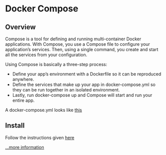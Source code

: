 # Docker Compose

## Overview

Compose is a tool for defining and running multi-container Docker applications. With Compose, you use a Compose file to configure your application’s services. Then, using a single command, you create and start all the services from your configuration.

Using Compose is basically a three-step process:

* Define your app’s environment with a Dockerfile so it can be reproduced anywhere.
* Define the services that make up your app in docker-compose.yml so they can be run together in an isolated environment.
* Lastly, run docker-compose up and Compose will start and run your entire app.

A docker-compose.yml looks like [this](../compose/ci.ats.in/docker-compose.yaml)

## Install

Follow the instructions given [here](https://github.com/docker/compose/releases)

[...more information](https://docs.docker.com/compose/install/#upgrading)
